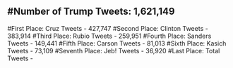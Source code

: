 #Number of Trump Tweets: 1,621,149
---
#First Place: Cruz Tweets - 427,747
#Second Place: Clinton Tweets - 383,914
#Third Place: Rubio Tweets - 259,951
#Fourth Place: Sanders Tweets - 149,441
#Fifth Place: Carson Tweets - 81,013
#Sixth Place: Kasich Tweets - 73,109
#Seventh Place: Jeb! Tweets - 36,920
#Last Place: Total Tweets -  
